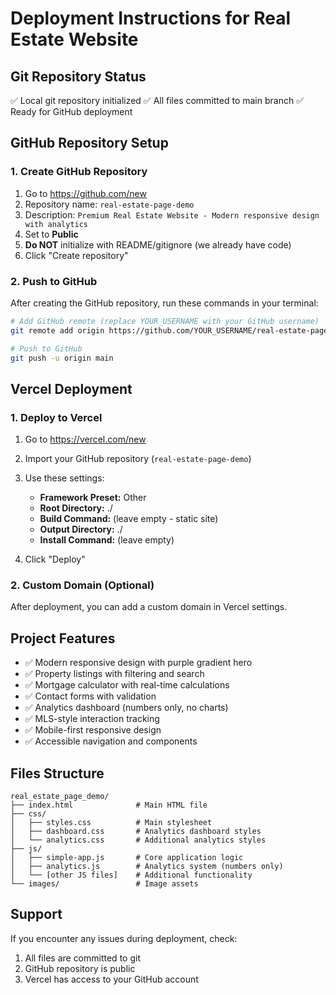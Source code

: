 # Deployment Instructions for Real Estate Website

## Git Repository Status
✅ Local git repository initialized
✅ All files committed to main branch
✅ Ready for GitHub deployment

## GitHub Repository Setup

### 1. Create GitHub Repository
1. Go to https://github.com/new
2. Repository name: `real-estate-page-demo`
3. Description: `Premium Real Estate Website - Modern responsive design with analytics`
4. Set to **Public**
5. **Do NOT** initialize with README/gitignore (we already have code)
6. Click "Create repository"

### 2. Push to GitHub
After creating the GitHub repository, run these commands in your terminal:

```bash
# Add GitHub remote (replace YOUR_USERNAME with your GitHub username)
git remote add origin https://github.com/YOUR_USERNAME/real-estate-page-demo.git

# Push to GitHub
git push -u origin main
```

## Vercel Deployment

### 1. Deploy to Vercel
1. Go to https://vercel.com/new
2. Import your GitHub repository (`real-estate-page-demo`)
3. Use these settings:
   - **Framework Preset:** Other
   - **Root Directory:** ./
   - **Build Command:** (leave empty - static site)
   - **Output Directory:** ./
   - **Install Command:** (leave empty)

4. Click "Deploy"

### 2. Custom Domain (Optional)
After deployment, you can add a custom domain in Vercel settings.

## Project Features
- ✅ Modern responsive design with purple gradient hero
- ✅ Property listings with filtering and search
- ✅ Mortgage calculator with real-time calculations
- ✅ Contact forms with validation
- ✅ Analytics dashboard (numbers only, no charts)
- ✅ MLS-style interaction tracking
- ✅ Mobile-first responsive design
- ✅ Accessible navigation and components

## Files Structure
```
real_estate_page_demo/
├── index.html              # Main HTML file
├── css/
│   ├── styles.css          # Main stylesheet
│   ├── dashboard.css       # Analytics dashboard styles
│   └── analytics.css       # Additional analytics styles
├── js/
│   ├── simple-app.js       # Core application logic
│   ├── analytics.js        # Analytics system (numbers only)
│   └── [other JS files]    # Additional functionality
└── images/                 # Image assets
```

## Support
If you encounter any issues during deployment, check:
1. All files are committed to git
2. GitHub repository is public
3. Vercel has access to your GitHub account